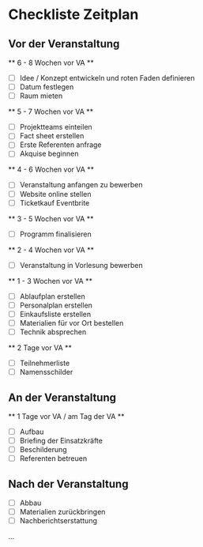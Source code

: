 # Checkliste Zeitplan

## Vor der Veranstaltung

** 6 - 8 Wochen vor VA **
- [ ] Idee / Konzept entwickeln und roten Faden definieren
- [ ] Datum festlegen
- [ ] Raum mieten

** 5 - 7 Wochen vor VA **
- [ ] Projektteams einteilen
- [ ] Fact sheet erstellen
- [ ] Erste Referenten anfrage
- [ ] Akquise beginnen

** 4 - 6 Wochen vor VA **
- [ ] Veranstaltung anfangen zu bewerben 
- [ ] Website online stellen
- [ ] Ticketkauf Eventbrite 

** 3 - 5 Wochen vor VA **
- [ ] Programm finalisieren

** 2 - 4 Wochen vor VA **
- [ ] Veranstaltung in Vorlesung bewerben

** 1 - 3 Wochen vor VA **
- [ ] Ablaufplan erstellen
- [ ] Personalplan erstellen
- [ ] Einkaufsliste erstellen
- [ ] Materialien für vor Ort bestellen
- [ ] Technik absprechen

** 2 Tage vor VA **
- [ ] Teilnehmerliste
- [ ] Namensschilder

## An der Veranstaltung 

** 1 Tage vor VA / am Tag der VA **
- [ ] Aufbau
- [ ] Briefing der Einsatzkräfte
- [ ] Beschilderung
- [ ] Referenten betreuen 

## Nach der Veranstaltung

- [ ] Abbau
- [ ] Materialien zurückbringen
- [ ] Nachberichtserstattung 

...
